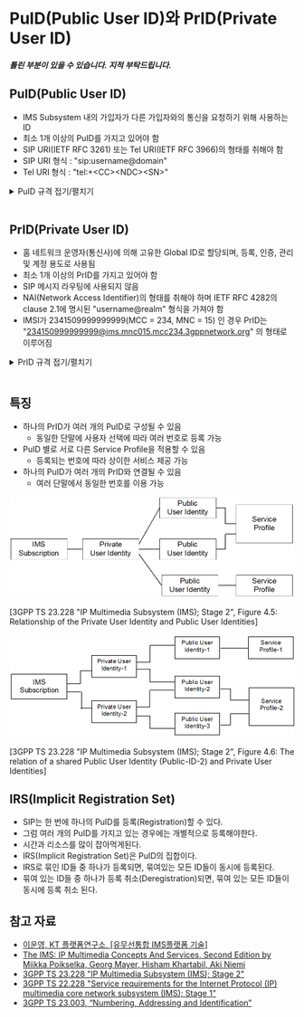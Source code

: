 # PuID(Public User ID)와 PrID(Private User ID)

##### _틀린 부분이 있을 수 있습니다. 지적 부탁드립니다._

## PuID(Public User ID)  
  - IMS Subsystem 내의 가입자가 다른 가입자와의 통신을 요청하기 위해 사용하는 ID
  - 최소 1개 이상의 PuID를 가지고 있어야 함
  - SIP URI(IETF RFC 3261) 또는 Tel URI(IETF RFC 3966)의 형태를 취해야 함
  - SIP URI 형식 : "sip:username@domain"
  - Tel URI 형식 : "tel:+\<CC\>\<NDC\>\<SN\>"

<details>
<summary>PuID 규격 접기/펼치기</summary>
[TS 23.228 에 정의된 PuID]<br>
4.3.3.2 Public User Identities<br>
Every IM CN subsystem user shall have one or more Public User Identities (see TS 22.228 [8]), including at least one taking the form of a SIP URI (see IETF RFC 3261 [12]). The Public User Identity is used by any user for requesting communications to other users. For example, this might be included on a business card. <br>
- Both telecom numbering and Internet naming schemes can be used to address users depending on the Public User identities that the users have. <br>
- The Public User Identity shall take the form as defined in TS 23.003 [24]. <br>
- An ISIM application shall securely store at least one Public User Identity. For UEs supporting only non-3GPP accesses, if neither ISIM nor USIM is present, but IMC is present, the Public User Identity shall be stored in IMC. It shall not be possible for the UE to modify the Public User Identity, but it is not required that all additional Public User Identities be stored on the ISIM application or IMC. <br>
- A Public User Identity shall be registered either explicitly or implicitly before originating IMS sessions and originating IMS session unrelated procedures can be established by a UE using the Public User Identity. Subscriber-specific services for unregistered users may nevertheless be executed as described in clause 5.6.5. Each    implicit registration set shall contain at least one Public User Identity taking the form of a SIP URI. <br>
NOTE: An implicit registration set can contain Public User Identities of more than one service profile. When sending a third party registration request (for details see clause 5.4.1.7 in TS 24.229 [10a]) to an AS based on an initial filter criteria in a service profile, the third party registration request will include a Public User Identity taking the form of a SIP URI from that service profile within the implicit registration set. <br>
- It shall be possible to identify Alias Public User Identities. For such a group of Public User Identities, operations that enable changes to the service profile and the service data configured shall apply to all the Public User Identities within the group. This grouping information shall be stored in the HSS. It shall be possible to make this grouping information available to the AS via the Sh interface, and Sh operations are applicable to all of the Public User Identities within the same Alias Public User Identity group. It shall be possible to make this information available to the S-CSCF via the Cx interface. It shall be possible to make this information available to the UE via the Gm interface. <br>
- A Public User Identity shall be registered either explicitly or implicitly before terminating IMS sessions and terminating IMS session unrelated procedures can be delivered to the UE of the user that the Public User Identity belongs to. Subscriber-specific services for unregistered users may nevertheless be executed as described in chapter 5.12. <br>
- It shall be possible to register globally (i.e. through one single UE request) a user that has more than one public identity via a mechanism within the IP multimedia CN subsystem (e.g. by using an Implicit Registration Set). This shall not preclude the user from registering individually some of his/her public identities if needed. <br>
- Public User Identities are not authenticated by the network during registration. <br>
- Public User Identities may be used to identify the user's information within the HSS (for example during mobile terminated session set-up).   <br>
<br>
[TS 23.003 에 정의된 PuID]<br>
13.4	Public User Identity<br>
A Public User Identity is any identity used by a user within the IMS subsystem for requesting communication to another user.<br>
The Public User Identity shall take the form of either a SIP URI (see IETF RFC 3261 [26]) or a Tel URI (see IETF RFC 3966 [45]).<br>
The 3GPP specifications describing the interfaces over which Public User Identities are transferred specify the allowed Public User Identity formats, in particular 3GPP TS 24.229 [81] for SIP signalling interfaces, 3GPP TS 29.229 [95] for Cx and Dx interfaces, 3GPP TS 29.329 [96] for Sh interface, 3GPP TS 29.165 [97] for II-NNI interface.<br>
In the case the user identity is a telephone number, it shall be represented either by a Tel URI or by a SIP URI that includes a "user=phone" URI parameter and a "userinfo" part that shall follow the same format as the Tel URI.<br>
According to 3GPP TS 24.229 [81], the UE can use either:<br>
- a global number as defined in IETF RFC 3966 [45] and  following E.164 format, as defined by ITU-T Recommendation E.164 [10] or<br>
- a local number, that shall include a "phone-context" parameter that identifies the scope of its validity, as per IETF RFC 3966 [45].<br>
According to 3GPP TS 29.165 [97] a global number as defined in IETF RFC 3966 [45] shall be used in a tel-URI or in the user portion of a SIP URI with the user=phone parameter when conveyed via a non-roaming II-NNI except when agreement exists between the operators to also allow other kinds of numbers.<br>
According to 3GPP TS 29.229 [95] and 3GPP TS 29.329 [96] the canonical forms of SIP URI and Tel URI shall be used over the corresponding Diameter interfaces.<br>
The canonical form of a SIP URI for a Public User Identity shall take the form "sip:username@domain" as specified in IETF RFC 3261 [26], clause 10.3. SIP URI comparisons shall be performed as defined in IETF RFC 3261 [26], clause 19.1.4.<br>
The canonical form of a Tel URI for a Public User Identity shall take the form "tel:+<CC><NDC><SN>" (max number of digits is 15), that represents an E.164 number and shall contain a global number without parameters and visual separators (see IETF RFC 3966[45], clause 3). Tel URI comparisons shall be performed as defined in IETF RFC 3966[45], clause 4.<br>
Public User Identities are stored in the HSS either as a distinct Public User Identity or as a Wildcarded Public User Identity. A distinct Public User Identity contains the Public User Identity that is used in routing and it is explicitly provisioned in the HSS.<br>
</div>
</details><br>


## PrID(Private User ID)
  - 홈 네트워크 운영자(통신사)에 의해 고유한 Global ID로 할당되며, 등록, 인증, 관리 및 계정 용도로 사용됨
  - 최소 1개 이상의 PrID를 가지고 있어야 함
  - SIP 메시지 라우팅에 사용되지 않음
  - NAI(Network Access Identifier)의 형태를 취해야 하며 IETF RFC 4282의 clause 2.1에 명시된 "username@realm" 형식을 가져야 함
  - IMSI가 2341509999999999(MCC = 234, MNC = 15) 인 경우 PrID는 "234150999999999@ims.mnc015.mcc234.3gppnetwork.org" 의 형태로 이루어짐


<details>
<summary>PrID 규격 접기/펼치기</summary>
[TS 23.228에 정의된 PrID]<br>
4.3.3.1 Private User Identities <br>
Every IM CN subsystem user shall have one or more Private User Identities. The private identity is assigned by the home network operator, and used, for example, for Registration, Authorization, Administration, and Accounting purposes. This identity shall take the form of a Network Access Identifier (NAI) as defined in IETF RFC 4282 [14]. It is possible for a representation of the IMSI to be contained within the NAI for the private identity. <br>
- The Private User Identity is not used for routing of SIP messages. <br>
- The Private User Identity shall be contained in all Registration requests, (including Re-registration and Deregistration requests) passed from the UE to the home network.<br>
- An ISIM application shall securely store one Private User Identity. For UEs supporting only non-3GPP accesses, if neither ISIM nor USIM is present, but IMC is present, the Private User Identity shall be stored in IMC. It shall not be possible for the UE to modify the Private User Identity information stored on the ISIM application or IMC. <br>
- The Private User Identity is a unique global identity defined by the Home Network Operator, which may be used within the home network to identify the user's subscription (e.g. IM service capability) from a network perspective. The Private User Identity identifies the subscription, not the user. <br>
- The Private User Identity shall be permanently allocated to a user's subscription (it is not a dynamic identity), and is valid for the duration of the user's subscription with the home network. <br>
- The Private User Identity is used to identify the user's information (for example authentication information) stored within the HSS (for use for example during Registration). <br>
- The Private User Identity may be present in charging records based on operator policies. <br>
- The Private User Identity is authenticated only during registration of the user, (including re-registration and deregistration). <br>
- The HSS needs to store the Private User Identity. <br>
- The S-CSCF needs to obtain and store the Private User Identity upon registration and unregistered termination. <br>
- If mobile terminated short message service without MSISDN as defined in TS 23.204 [56] is required then the Private User Identity shall be based on the IMSI according to TS 23.003 [24], clause 13.3. <br>
<br>
[TS 23.003에 정의된 PrID]<br>
13.3	Private User Identity<br>
The private user identity shall take the form of an NAI, and shall have the form username@realm as specified in clause 2.1 of IETF RFC 4282 [53].<br>
NOTE:	It is possible for a representation of the IMSI to be contained within the NAI for the private identity.<br>
For 3GPP systems, the private user identity used for the user shall be as specified in clause 4.2 of 3GPP TS 24.229 [81] and in 3GPP TS 23.228 [24] Annex E.3.1. If the private user identity is not known, the private user identity shall be derived from the IMSI.<br>
The following steps show how to build the private user identity out of the IMSI:<br>
1.	Use the whole string of digits as the username part of the private user identity; and<br>
2.	convert the leading digits of the IMSI, i.e. MNC and MCC, into a domain name, as described in clause 13.2.<br>
The result will be a private user identity of the form "<IMSI>@ims.mnc<MNC>.mcc<MCC>.3gppnetwork.org". For example: If the IMSI is 234150999999999 (MCC = 234, MNC = 15), the private user identity then takes the form "234150999999999@ims.mnc015.mcc234.3gppnetwork.org".<br>
For 3GPP2 systems, if there is no IMC present, the UE shall derive the private user identity as described in Annex C of 3GPP2 X.S0013-004 [67].<br>
</div>
</details><br>

## 특징
- 하나의 PrID가 여러 개의 PuID로 구성될 수 있음
  - 동일한 단말에 사용자 선택에 따라 여러 번호로 등록 가능
- PuID 별로 서로 다른 Service Profile을 적용할 수 있음
  - 등록되는 번호에 따라 상이한 서비스 제공 가능
- 하나의 PuID가 여러 개의 PrID와 연결될 수 있음
  - 여러 단말에서 동일한 번호를 이용 가능

![Figure 4.5: Relationship of the Private User Identity and Public User Identities](images/Relationship%20of%20the%20Private%20User%20Identity%20and%20Public%20User%20Identities.png)

[3GPP TS 23.228 "IP Multimedia Subsystem (IMS); Stage 2", Figure 4.5: Relationship of the Private User Identity and Public User Identities]

![Figure 4.6: The relation of a shared Public User Identity (Public-ID-2) and Private User Identities](images/The%20relation%20of%20a%20shared%20Public%20User%20Identity%20(Public-ID-2)%20and%20Private%20User%20Identities.png)

[3GPP TS 23.228 "IP Multimedia Subsystem (IMS); Stage 2", Figure 4.6: The relation of a shared Public User Identity (Public-ID-2) and Private User Identities]

## IRS(Implicit Registration Set)
- SIP는 한 번에 하나의 PuID를 등록(Registration)할 수 있다.
- 그럼 여러 개의 PuID를 가지고 있는 경우에는 개별적으로 등록해야한다.
- 시간과 리소스를 많이 잡아먹게된다.
- IRS(Implicit Registration Set)은 PuID의 집합이다.
- IRS로 묶인 ID들 중 하나가 등록되면, 묶여있는 모든 ID들이 동시에 등록된다.
- 묶여 있는 ID들 중 하나가 등록 취소(Deregistration)되면, 묶여 있는 모든 ID들이 동시에 등록 취소 된다.


## 참고 자료
- [이운영, KT 플랫폼연구소, [유무선통합 IMS플랫폼 기술]](https://www.google.com/url?sa=t&rct=j&q=&esrc=s&source=web&cd=&ved=2ahUKEwiBtLCv2pjyAhUsxosBHd-aC0UQFnoECAMQAw&url=http%3A%2F%2Fwebs.co.kr%2F%3Fmodule%3Dfile%26act%3DprocFileDownload%26file_srl%3D39321%26sid%3D68db23e4e057c1c24999e922c5698a1b&usg=AOvVaw1npIFv_RJvWc5OtVJxnfHv)
- [The IMS: IP Multimedia Concepts And Services, Second Edition by Miikka Poikselka, Georg Mayer, Hisham Khartabil, Aki Niemi](https://www.oreilly.com/library/view/the-ims-ip/9780470019061/9780470019061_mechanism_to_register_multiple_user_iden.html)
- [3GPP TS 23.228 "IP Multimedia Subsystem (IMS); Stage 2"](https://portal.3gpp.org/desktopmodules/Specifications/SpecificationDetails.aspx?specificationId=821)
- [3GPP TS 22.228 "Service requirements for the Internet Protocol (IP) multimedia core network subsystem (IMS); Stage 1"](https://portal.3gpp.org/desktopmodules/Specifications/SpecificationDetails.aspx?specificationId=629)
- [3GPP TS 23.003, “Numbering, Addressing and Identification”](https://portal.3gpp.org/desktopmodules/Specifications/SpecificationDetails.aspx?specificationId=729)